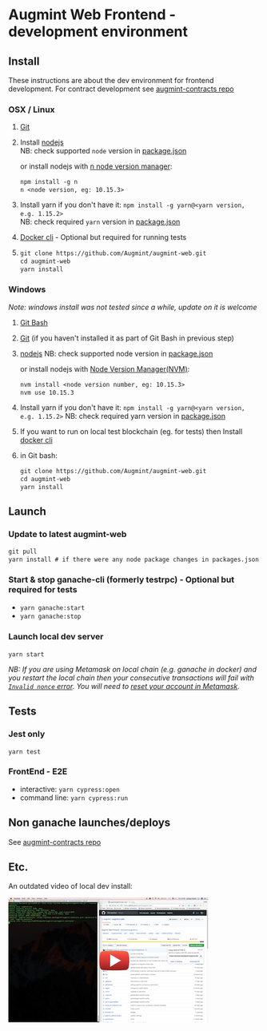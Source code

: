 # Augmint Web Frontend - development environment

## Install

These instructions are about the dev environment for frontend development. For contract development see [augmint-contracts repo](https://github.com/Augmint/augmint-contracts)

### OSX / Linux

1.  [Git](https://git-scm.com/download)
1.  Install [nodejs](https://nodejs.org/en/download/)  
    NB: check supported `node` version in [package.json](../package.json)

    or install nodejs with [n node version manager](https://github.com/tj/n):

    ```
    npm install -g n
    n <node version, eg: 10.15.3>
    ```

1.  Install yarn if you don't have it: `npm install -g yarn@<yarn version, e.g. 1.15.2>`  
    NB: check required `yarn` version in [package.json](../package.json)
1.  [Docker cli](https://hub.docker.com/search/?type=edition&offering=community) - Optional but required for running tests
1.  ```
    git clone https://github.com/Augmint/augmint-web.git
    cd augmint-web
    yarn install
    ```

### Windows

_Note: windows install was not tested since a while, update on it is welcome_

1.  [Git Bash](https://git-for-windows.github.io/)
1.  [Git](https://git-scm.com/download) (if you haven't installed it as part of Git Bash in previous step)
1.  [nodejs](https://nodejs.org/en/download/) NB: check supported node version in [package.json](../package.json)

    or install nodejs with [Node Version Manager(NVM)](https://github.com/coreybutler/nvm-windows/releases):

    ```
    nvm install <node version number, eg: 10.15.3>
    nvm use 10.15.3
    ```

1.  Install yarn if you don't have it: `npm install -g yarn@<yarn version, e.g. 1.15.2>` NB: check required yarn version in [package.json](../package.json)
1.  If you want to run on local test blockchain (eg. for tests) then Install [docker cli](https://hub.docker.com/search/?type=edition&offering=community)
1.  in Git bash:
    ```
    git clone https://github.com/Augmint/augmint-web.git
    cd augmint-web
    yarn install
    ```

## Launch

### Update to latest augmint-web

```
git pull
yarn install # if there were any node package changes in packages.json
```

### Start & stop ganache-cli (formerly testrpc) - Optional but required for tests

- `yarn ganache:start`
- `yarn ganache:stop`

### Launch local dev server

`yarn start`

_NB: If you are using Metamask on local chain (e.g. ganache in docker) and you restart the local chain then your consecutive transactions will fail with [`Invalid nonce` error](https://github.com/MetaMask/metamask-extension/issues/1999). You will need to [reset your account in Metamask](http://metamask.helpscoutdocs.com/article/36-resetting-an-account)._

## Tests

### Jest only

```
yarn test
```

### FrontEnd - E2E

- interactive: `yarn cypress:open`
- command line: `yarn cypress:run`

## Non ganache launches/deploys

See [augmint-contracts repo](https://github.com/Augmint/augmint-contracts)

## Etc.

An outdated video of local dev install:

[![Osx setup video](./devenvvideo_thumbnail.png)](https://www.youtube.com/watch?v=agu5LxOcy1c)
